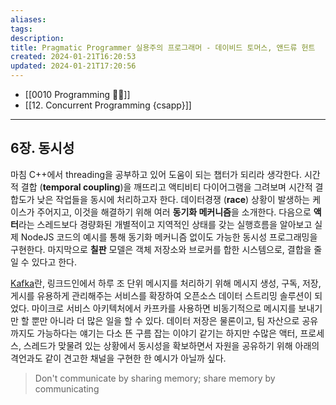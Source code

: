 ```yaml
---
aliases: 
tags: 
description:
title: Pragmatic Programmer 실용주의 프로그래머 - 데이비드 토머스, 앤드류 헌트
created: 2024-01-21T16:20:53
updated: 2024-01-21T17:20:56
---
```

- [[0010 Programming 👩‍💻]]
- [[12. Concurrent Programming {csapp}]]
---

## 6장. 동시성

마침 C++에서 threading을 공부하고 있어 도움이 되는 챕터가 되리라 생각한다. 시간적 결합 (**temporal coupling**)을 깨뜨리고 액티비티 다이어그램을 그려보며 시간적 결합도가 낮은 작업들을 동시에 처리하고자 한다. 데이터경쟁 (**race**) 상황이 발생하는 케이스가 주어지고, 이것을 해결하기 위해 여러 **동기화 메커니즘**을 소개한다. 다음으로 **액터**라는 스레드보다 경량화된 개별적이고 지역적인 상태를 갖는 실행흐름을 알아보고 실제 NodeJS 코드의 예시를 통해 동기화 메커니즘 없이도 가능한 동시성 프로그래밍을 구현한다. 마지막으로 **칠판** 모델은 객체 저장소와 브로커를 합한 시스템으로, 결합을 줄일 수 있다고 한다.

[Kafka](https://www.redhat.com/ko/topics/integration/what-is-apache-kafka)란, 링크드인에서 하루 조 단위 메시지를 처리하기 위해 메시지 생성, 구독, 저장, 게시를 유용하게 관리해주는 서비스를 확장하여 오픈소스 데이터 스트리밍 솔루션이 되었다. 마이크로 서비스 아키텍처에서 카프카를 사용하면 비동기적으로 메시지를 보내기만 할 뿐만 아니라 더 많은 일을 할 수 있다. 데이터 저장은 물론이고, 팀 자산으로 공유까지도 가능하다는 얘기는 다소 뜬 구름 잡는 이야기 같기는 하지만 수많은 액터, 프로세스, 스레드가 맞물려 있는 상황에서 동시성을 확보하면서 자원을 공유하기 위해 아래의 격언과도 같이 견고한 채널을 구현한 한 예시가 아닐까 싶다.

> Don't communicate by sharing memory; share memory by communicating
